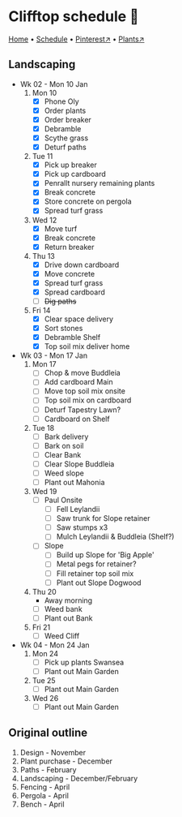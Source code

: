 # Clifftop schedule 📆

[Home](https://notes.grwd.uk/clifftop) • [Schedule](https://notes.grwd.uk/clifftop-schedule) • [Pinterest↗](https://www.pinterest.co.uk/NatureWorksGarden/clifftop/) • [Plants↗](https://bit.ly/clifftop-plants)

## Landscaping

* Wk 02 - Mon 10 Jan
    1. Mon 10
        * [x] Phone Oly
        * [x] Order plants
        * [x] Order breaker
        * [x] Debramble
        * [x] Scythe grass
        * [x] Deturf paths
    2. Tue 11
        * [x] Pick up breaker
        * [x] Pick up cardboard
        * [x] Penrallt nursery remaining plants
        * [x] Break concrete
        * [x] Store concrete on pergola
        * [x] Spread turf grass
    3. Wed 12
        * [x] Move turf
        * [x] Break concrete
        * [x] Return breaker
    4. Thu 13
        * [x] Drive down cardboard
        * [x] Move concrete
        * [x] Spread turf grass
        * [x] Spread cardboard
        * [ ] ~~Dig paths~~
    5. Fri 14
        * [x] Clear space delivery
        * [x] Sort stones
        * [x] Debramble Shelf
        * [x] Top soil mix deliver home
* Wk 03 - Mon 17 Jan
    1. Mon 17
        * [ ] Chop & move Buddleia
        * [ ] Add cardboard Main
        * [ ] Move top soil mix onsite
        * [ ] Top soil mix on cardboard
        * [ ] Deturf Tapestry Lawn?
        * [ ] Cardboard on Shelf
    2. Tue 18
        * [ ] Bark delivery
        * [ ] Bark on soil
        * [ ] Clear Bank
        * [ ] Clear Slope Buddleia
        * [ ] Weed slope
        * [ ] Plant out Mahonia
    3. Wed 19
        * [ ] Paul Onsite
            * [ ] Fell Leylandii
            * [ ] Saw trunk for Slope retainer
            * [ ] Saw stumps x3
            * [ ] Mulch Leylandii & Buddleia (Shelf?)
        * [ ] Slope
            * [ ] Build up Slope for 'Big Apple'
            * [ ] Metal pegs for retainer?
            * [ ] Fill retainer top soil mix
            * [ ] Plant out Slope Dogwood
    4. Thu 20
        * Away morning
        * [ ] Weed bank
        * [ ] Plant out Bank
    5. Fri 21
        * [ ] Weed Cliff
* Wk 04 - Mon 24 Jan
    1. Mon 24
        * [ ] Pick up plants Swansea
        * [ ] Plant out Main Garden
    2. Tue 25
        * [ ] Plant out Main Garden
    3. Wed 26
        * [ ] Plant out Main Garden

## Original outline

1. Design - November
2. Plant purchase - December
3. Paths - February
4. Landscaping - December/February
5. Fencing - April
6. Pergola - April
7. Bench - April
